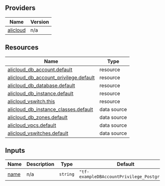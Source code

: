 <!-- BEGIN_TF_DOCS -->
## Providers

| Name | Version |
|------|---------|
| <a name="provider_alicloud"></a> [alicloud](#provider\_alicloud) | n/a |

## Resources

| Name | Type |
|------|------|
| [alicloud_db_account.default](https://registry.terraform.io/providers/hashicorp/alicloud/latest/docs/resources/db_account) | resource |
| [alicloud_db_account_privilege.default](https://registry.terraform.io/providers/hashicorp/alicloud/latest/docs/resources/db_account_privilege) | resource |
| [alicloud_db_database.default](https://registry.terraform.io/providers/hashicorp/alicloud/latest/docs/resources/db_database) | resource |
| [alicloud_db_instance.default](https://registry.terraform.io/providers/hashicorp/alicloud/latest/docs/resources/db_instance) | resource |
| [alicloud_vswitch.this](https://registry.terraform.io/providers/hashicorp/alicloud/latest/docs/resources/vswitch) | resource |
| [alicloud_db_instance_classes.default](https://registry.terraform.io/providers/hashicorp/alicloud/latest/docs/data-sources/db_instance_classes) | data source |
| [alicloud_db_zones.default](https://registry.terraform.io/providers/hashicorp/alicloud/latest/docs/data-sources/db_zones) | data source |
| [alicloud_vpcs.default](https://registry.terraform.io/providers/hashicorp/alicloud/latest/docs/data-sources/vpcs) | data source |
| [alicloud_vswitches.default](https://registry.terraform.io/providers/hashicorp/alicloud/latest/docs/data-sources/vswitches) | data source |

## Inputs

| Name | Description | Type | Default | Required |
|------|-------------|------|---------|:--------:|
| <a name="input_name"></a> [name](#input\_name) | n/a | `string` | `"tf-exampleDBAccountPrivilege_PostgreSql"` | no |
<!-- END_TF_DOCS -->    